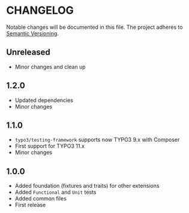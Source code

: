 CHANGELOG
=========

Notable changes will be documented in this file. The project adheres to [Semantic Versioning].

Unreleased
----------

* Minor changes and clean up

1.2.0
-----

* Updated dependencies
* Minor changes

1.1.0
-----

* `typo3/testing-framework` supports now TYPO3 9.x with Composer
* First support for TYPO3 11.x
* Minor changes

1.0.0
-----

* Added foundation (fixtures and traits) for other extensions  
* Added `Functional` and `Unit` tests
* Added common files
* First release

[Semantic Versioning]: http://semver.org "Semantic Versioning"
